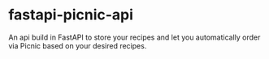 # fastapi-picnic-api
An api build in FastAPI to store your recipes and let you automatically order via Picnic based on your desired recipes.
